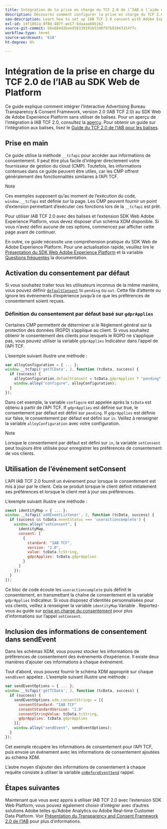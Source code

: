 ```yaml
---
title: Intégration de la prise en charge du TCF 2.0 de l’IAB à l’aide du SDK Web de Adobe Experience Platform
description: Découvrez comment configurer la prise en charge du TCF 2.0 de l’IAB pour votre site web sans utiliser de balises.
seo-description: Learn how to set up IAB TCF 2.0 consent with Adobe Experience Platform Web SDK
exl-id: 14f1802a-0f8d-487f-ae17-5daaaab05162
source-git-commit: b6e084d2beed58339191b53d0f97b93943154f7c
workflow-type: tm+mt
source-wordcount: '618'
ht-degree: 0%

---
```


# Intégration de la prise en charge du TCF 2.0 de l’IAB au SDK Web de Platform

Ce guide explique comment intégrer l’Interactive Advertising Bureau Transparency &amp; Consent Framework, version 2.0 (IAB TCF 2.0) au SDK Web de Adobe Experience Platform sans utiliser de balises. Pour un aperçu de l’intégration à IAB TCF 2.0, consultez la [aperçu](./overview.md). Pour obtenir un guide sur l’intégration aux balises, lisez le [Guide du TCF 2.0 de l’IAB pour les balises](./with-tags.md).

## Prise en main

Ce guide utilise la méthode `__tcfapi` pour accéder aux informations de consentement. Il peut être plus facile d’intégrer directement votre fournisseur de gestion du cloud (CMP). Toutefois, les informations contenues dans ce guide peuvent être utiles, car les CMP offrent généralement des fonctionnalités similaires à l’API TCF.

>[!NOTE]
>
>Ces exemples supposent qu’au moment de l’exécution du code, `window.__tcfapi` est définie sur la page. Les CMP peuvent fournir un point d’extension permettant d’exécuter ces fonctions lors de la `__tcfapi` est prêt.

Pour utiliser IAB TCF 2.0 avec des balises et l’extension SDK Web Adobe Experience Platform, vous devez disposer d’un schéma XDM disponible. Si vous n’avez défini aucune de ces options, commencez par afficher cette page avant de continuer.

En outre, ce guide nécessite une compréhension pratique du SDK Web de Adobe Experience Platform. Pour une actualisation rapide, veuillez lire le [Présentation du SDK Web Adobe Experience Platform](../../home.md) et la variable [Questions fréquentes](../../faq.md) la documentation.

## Activation du consentement par défaut

Si vous souhaitez traiter tous les utilisateurs inconnus de la même manière, vous pouvez définir [`defaultConsent`](/help/web-sdk/commands/configure/defaultconsent.md) to `pending` ou `out`. Cette file d’attente ou ignore les événements d’expérience jusqu’à ce que les préférences de consentement soient reçues.

### Définition du consentement par défaut basé sur `gdprApplies`

Certaines CMP permettent de déterminer si le Règlement général sur la protection des données (RGPD) s’applique au client. Si vous souhaitez obtenir le consentement des clients pour lesquels le RGPD ne s’applique pas, vous pouvez utiliser la variable `gdprApplies` Indicateur dans l’appel de l’API TCF.

L’exemple suivant illustre une méthode :

```javascript
var alloyConfiguration = { ... };
window.__tcfapi('getTCData', 2, function (tcData, success) {
  if (success) {
    alloyConfiguration.defaultConsent = tcData.gdprApplies ? "pending" : "in";
    window.alloy("configure", alloyConfiguration);
  }
});
```

Dans cet exemple, la variable `configure` est appelée après la `tcData` est obtenu à partir de l’API TCF. If `gdprApplies` est définie sur true, le consentement par défaut est défini sur `pending`. If `gdprApplies` est définie sur false, le consentement par défaut est défini sur `in`. Veillez à renseigner la variable `alloyConfiguration` avec votre configuration.

>[!NOTE]
>
>Lorsque le consentement par défaut est défini sur `in`, la variable `setConsent` peut toujours être utilisée pour enregistrer les préférences de consentement de vos clients.

## Utilisation de l’événement setConsent

L’API IAB TCF 2.0 fournit un événement pour lorsque le consentement est mis à jour par le client. Cela se produit lorsque le client définit initialement ses préférences et lorsque le client met à jour ses préférences.

L’exemple suivant illustre une méthode :

```javascript
const identityMap = { ... };
window.__tcfapi('addEventListener', 2, function (tcData, success) {
  if (success && tcData.eventStatus === 'useractioncomplete') {
    window.alloy("setConsent", {
      identityMap,
      consent: [
        {
          standard: "IAB TCF",
          version: "2.0",
          value: tcData.tcString,
          gdprApplies: tcData.gdprApplies
        }
      ]
    });
  }
});
```

Ce bloc de code écoute les `useractioncomplete` puis définit le consentement, en transmettant la chaîne de consentement et la variable `gdprApplies` Indicateur. Si vous disposez d’identités personnalisées pour vos clients, veillez à renseigner la variable `identityMap` Variable . Reportez-vous au guide sur [prise en charge du consentement](../../consent/supporting-consent.md) pour plus d’informations sur l’appel `setConsent`.

## Inclusion des informations de consentement dans sendEvent

Dans les schémas XDM, vous pouvez stocker les informations de préférences de consentement des événements d’expérience. Il existe deux manières d’ajouter ces informations à chaque événement.

Tout d’abord, vous pouvez fournir le schéma XDM approprié sur chaque `sendEvent` appelez . L’exemple suivant illustre une méthode :

```javascript
var sendEventOptions = { ... };
window.__tcfapi('getTCData', 2, function (tcData, success) {
  if (success) {
    sendEventOptions.xdm.consentStrings = [{
      consentStandard: "IAB TCF"
      consentStandardVersion: "2.0"
      consentStringValue: tcData.tcString,
      gdprApplies: tcData.gdprApplies
    }];
    window.alloy("sendEvent", sendEventOptions);
  }
});
```

Cet exemple récupère les informations de consentement pour l’API TCF, puis envoie un événement avec les informations de consentement ajoutées au schéma XDM.

L’autre moyen d’ajouter des informations de consentement à chaque requête consiste à utiliser la variable [`onBeforeEventSend`](/help/web-sdk/commands/configure/onbeforeeventsend.md) rappel.

## Étapes suivantes

Maintenant que vous avez appris à utiliser IAB TCF 2.0 avec l’extension SDK Web Platform, vous pouvez également choisir d’intégrer avec d’autres solutions Adobe telles qu’Adobe Analytics ou Adobe Real-time Customer Data Platform. Voir [Présentation du Transparency and Consent Framework 2.0 de l’IAB](./overview.md) pour plus d’informations.
